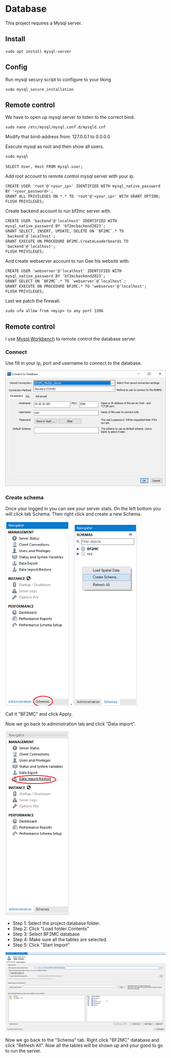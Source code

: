 # Database

This project requires a Mysql server.

## Install

```
sudo apt install mysql-server
```

## Config

Run mysql secury script to configure to your liking
```
sudo mysql_secure_installation
```

## Remote control

We have to open up mysql server to listen to the correct bind.

```
sudo nano /etc/mysql/mysql.conf.d/mysqld.cnf
```
Modify that bind-address from: 127.0.0.1 to 0.0.0.0

Execute mysql as root and then show all users.
```
sudo mysql

SELECT User, Host FROM mysql.user;
```

Add root account to remote control mysql server with your ip.
```
CREATE USER 'root'@'<your_ip>' IDENTIFIED WITH mysql_native_password BY '<your_password>';
GRANT ALL PRIVILEGES ON *.* TO 'root'@'<your_ip>' WITH GRANT OPTION;
FLUSH PRIVILEGES;
```

Create backend account to run bf2mc server with.
```
CREATE USER 'backend'@'localhost' IDENTIFIED WITH mysql_native_password BY 'bf2mcbackend2023';
GRANT SELECT, INSERT, UPDATE, DELETE ON `BF2MC`.* TO `backend`@`localhost`;
GRANT EXECUTE ON PROCEDURE BF2MC.CreateLeaderboards TO 'backend'@'localhost';
FLUSH PRIVILEGES;
```

And create webserver account to run Gee his website with:
```
CREATE USER 'webserver'@'localhost' IDENTIFIED WITH mysql_native_password BY 'bf2mcbackend2023';
GRANT SELECT ON `BF2MC`.* TO `webserver`@`localhost`;
GRANT EXECUTE ON PROCEDURE BF2MC.* TO 'webserver'@'localhost';
FLUSH PRIVILEGES;
```

Last we patch the firewall.
```
sudo ufw allow from <myip> to any port 3306
```

## Remote control

I use [Mysql Workbench](https://www.mysql.com/products/workbench/) to remote control the database server.

### Connect

Use fill in your ip, port and username to connect to the database.

<img src="https://github.com/Project-Backstab/BF2MC-Matchmaker/blob/main/images/mysql/connection.png?raw=true" width="800" />

### Create schema

Once your logged in you can see your server stats. On the left bottom you will click tab Schema. Then right click and create a new Schema.

<img src="https://github.com/Project-Backstab/BF2MC-Matchmaker/blob/main/images/mysql/schema.png?raw=true" width="200" /> - <img src="https://github.com/Project-Backstab/BF2MC-Matchmaker/blob/main/images/mysql/schema_new.png?raw=true" width="200" />

Call it "BF2MC" and click Apply.

Now we go back to administration tab and click "Data import".

<img src="https://github.com/Project-Backstab/BF2MC-Matchmaker/blob/main/images/mysql/Administration-Data_Import.png?raw=true" width="200" />

- Step 1: Select the project database folder.
- Step 2: Click "Load folder Contents"
- Step 3: Select BF2MC database
- Step 4: Make sure all the tables are selected.
- Step 5: Click "Start Import"

<img src="https://github.com/Project-Backstab/BF2MC-Matchmaker/blob/main/images/mysql/Data_Import_steps.png?raw=true" width="800" />

Now we go back to the "Schema" tab. Right click "BF2MC" database and click "Refresh All".
Now all the tables will be shown up and your good to go to run the server.

